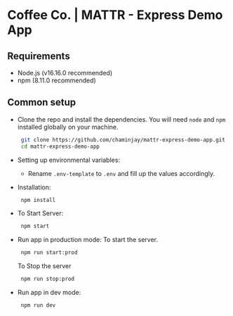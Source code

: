 # Coffee Co. | MATTR - Express Demo App

## Requirements
- Node.js (v16.16.0 recommended)
- npm (8.11.0 recommended)

## Common setup

- Clone the repo and install the dependencies. You will need `node` and `npm` installed globally on your machine.

   ```bash
    git clone https://github.com/chaminjay/mattr-express-demo-app.git
    cd mattr-express-demo-app
   ```

- Setting up environmental variables:
   - Rename `.env-template` to `.env` and fill up the values accordingly.

- Installation:
   ```bash
    npm install
   ```

- To Start Server:
   ```bash
    npm start
   ```

- Run app in production mode:
  To start the server.
   ```bash
    npm run start:prod
   ```
  To Stop the server
   ```bash
    npm run stop:prod
   ```

- Run app in dev mode:
   ```bash
    npm run dev
   ```
